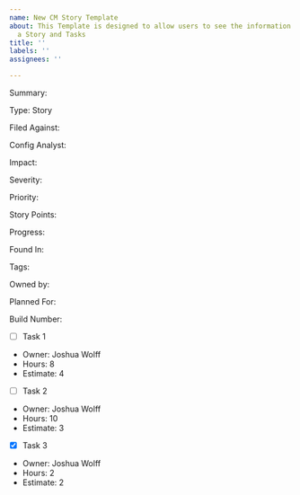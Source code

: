 ```yaml
---
name: New CM Story Template
about: This Template is designed to allow users to see the information needed for
  a Story and Tasks
title: ''
labels: ''
assignees: ''

---
```


Summary: 

Type: Story

Filed Against:

Config Analyst:

Impact:

Severity:

Priority:

Story Points: 

Progress:

Found In:

Tags:

Owned by: 

Planned For:

Build Number: 

- [ ] Task 1

- Owner: Joshua Wolff
- Hours: 8
- Estimate: 4 

- [ ] Task 2

- Owner: Joshua Wolff
- Hours: 10
- Estimate: 3 

- [x] Task 3

- Owner: Joshua Wolff
- Hours: 2
- Estimate: 2
